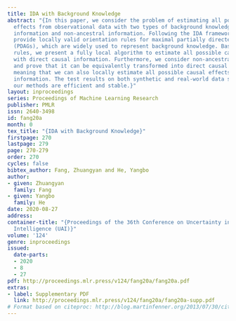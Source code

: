 ```yaml
---
title: IDA with Background Knowledge
abstract: "{In this paper, we consider the problem of estimating all possible causal
  effects from observational data with two types of background knowledge: direct causal
  information and non-ancestral information. Following the IDA framework, we first
  provide locally valid orientation rules for maximal partially directed acyclic graphs
  (PDAGs), which are widely used to represent background knowledge. Based on the proposed
  rules, we present a fully local algorithm to estimate all possible causal effects
  with direct causal information. Furthermore, we consider non-ancestral information
  and prove that it can be equivalently transformed into direct causal information,
  meaning that we can also locally estimate all possible causal effects with non-ancestral
  information. The test results on both synthetic and real-world data sets show that
  our methods are efficient and stable.}"
layout: inproceedings
series: Proceedings of Machine Learning Research
publisher: PMLR
issn: 2640-3498
id: fang20a
month: 0
tex_title: "{IDA with Background Knowledge}"
firstpage: 270
lastpage: 279
page: 270-279
order: 270
cycles: false
bibtex_author: Fang, Zhuangyan and He, Yangbo
author:
- given: Zhuangyan
  family: Fang
- given: Yangbo
  family: He
date: 2020-08-27
address: 
container-title: "{Proceedings of the 36th Conference on Uncertainty in Artificial
  Intelligence (UAI)}"
volume: '124'
genre: inproceedings
issued:
  date-parts:
  - 2020
  - 8
  - 27
pdf: http://proceedings.mlr.press/v124/fang20a/fang20a.pdf
extras:
- label: Supplementary PDF
  link: http://proceedings.mlr.press/v124/fang20a/fang20a-supp.pdf
# Format based on citeproc: http://blog.martinfenner.org/2013/07/30/citeproc-yaml-for-bibliographies/
---
```


